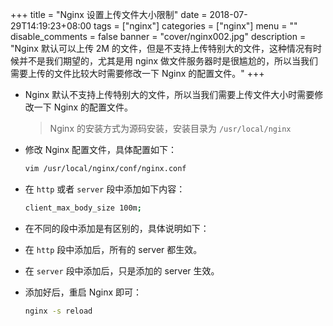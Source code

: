 +++
title = "Nginx 设置上传文件大小限制"
date = 2018-07-29T14:19:23+08:00
tags = ["nginx"]
categories = ["nginx"]
menu = ""
disable_comments = false
banner = "cover/nginx002.jpg"
description = "Nginx 默认可以上传 2M 的文件，但是不支持上传特别大的文件，这种情况有时候并不是我们期望的，尤其是用 nginx 做文件服务器时是很尴尬的，所以当我们需要上传的文件比较大时需要修改一下 Nginx 的配置文件。"
+++

- Nginx 默认不支持上传特别大的文件，所以当我们需要上传文件大小时需要修改一下 Nginx 的配置文件。
  > Nginx 的安装方式为源码安装，安装目录为 `/usr/local/nginx`

- 修改 Nginx 配置文件，具体配置如下：
  
  ```bash
  vim /usr/local/nginx/conf/nginx.conf
  ```

- 在 `http` 或者 `server` 段中添加如下内容：
  
  ```bash
  client_max_body_size 100m;
  ```

- 在不同的段中添加是有区别的，具体说明如下：
- 在 `http` 段中添加后，所有的 server 都生效。
- 在 `server` 段中添加后，只是添加的 server 生效。
- 添加好后，重启 Nginx 即可：

  ```bash
  nginx -s reload
  ```

